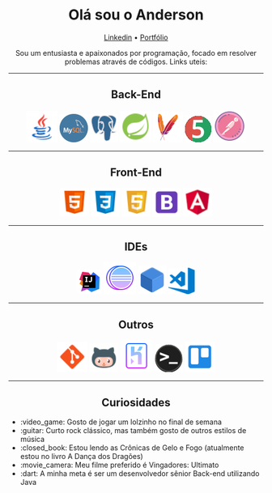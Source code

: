 <div align="center">
  <h1>Olá sou o Anderson</h1>
  <a href="https://www.linkedin.com/in/anderson-correia/">Linkedin</a> • 
  <a href="https://anderson815.github.io/Portfolio/">Portfólio</a>
  <p>Sou um entusiasta e apaixonados por programação, focado em resolver problemas através de códigos. Links uteis:</p>
  
  
---

  <h2>Back-End</h2>
  <p>
    <img src="Logos-Conhecimentos/Java.png" alt="Java" title="Java" height="62px" width="62px">
    <img src="Logos-Conhecimentos/MySQL.png" alt="MySQL" title="MySQL">
    <img src="Logos-Conhecimentos/PostgreSQL.png" alt="PostgreSQL" title="PostgreSQL">
    <img src="Logos-Conhecimentos/Spring Boot.png" alt="Spring" title="Spring" height="62px" width="62px">
    <img src="Logos-Conhecimentos/Maven.png" alt="Maven" title="Maven">
    <img src="Logos-Conhecimentos/Junit.png" alt="Junit" title="Junit">
    <img src="Logos-Conhecimentos/Postman.png" alt="Postman" title="Postman">
  </p>

---

  <h2>Front-End</h2>
  <p>
    <img src="Logos-Conhecimentos/HTML.png" alt="HTML" title="HTML" height="57px" width="57px">
    <img src="Logos-Conhecimentos/CSS.png" alt="CSS" title="CSS" height="57px" width="57px">
    <img src="Logos-Conhecimentos/JS.png" alt="JS" title="JS" height="57px" width="57px">
    <img src="Logos-Conhecimentos/Bootstrap.png" alt="Bootstrap" title="Bootstrap" height="57px" width="57px">
    <img src="Logos-Conhecimentos/Angular.png" alt="Angular" title="Angular" height="57px" width="57px">
  </p>

---

  <h2>IDEs</h2>
  <p>
    <img src="Logos-Conhecimentos/IntelliJ.png" alt="IntelliJ" title="IntelliJ">
    <img src="Logos-Conhecimentos/Eclipse.png" alt="Eclipse" title="Eclipse">
    <img src="Logos-Conhecimentos/NetBeans1.png" alt="NetBeans" title="NetBeans">
    <img src="Logos-Conhecimentos/VSCode.png" alt="VSCode" title="VSCode">
  </p>

---

  <h2>Outros</h2>
  <p>
    <img src="Logos-Conhecimentos/Git.png" alt="Git" title="Git" height="60px" width="60px">
    <img src="Logos-Conhecimentos/GitHub.png" alt="GitHub" title="GitHub" height="57px" width="57px">
    <img src="Logos-Conhecimentos/Heroku.png" alt="Heroku" title="Heroku">
    <img src="Logos-Conhecimentos/Terminal.png" alt="Terminal" title="Terminal">
    <img src="Logos-Conhecimentos/Trello.png" alt="Trello" title="Trello" height="60px" width="60px">
  </p>
  
---
  
</div>

<h2 align="center">Curiosidades</h2>
<ul>
  <li>:video_game: Gosto de jogar um lolzinho no final de semana</li>
  <li>:guitar: Curto rock clássico, mas também gosto de outros estilos de música</li>
  <li>:closed_book: Estou lendo as Crônicas de Gelo e Fogo (atualmente estou no livro A Dança dos Dragões)</li>
  <li>:movie_camera: Meu filme preferido é Vingadores: Ultimato</li>
  <li>:dart: A minha meta é ser um desenvolvedor sênior Back-end utilizando Java</li>
</ul>
